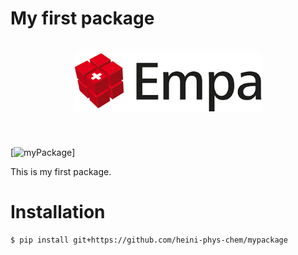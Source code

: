 # My first package

<h1 align="center">
<img src="logo/mylogo.png" width="300">
</h1><br>

[![myPackage](https://mybinder.org/badge_logo.svg)]

This is my first package.

# Installation
```bash
$ pip install git+https://github.com/heini-phys-chem/mypackage
```
